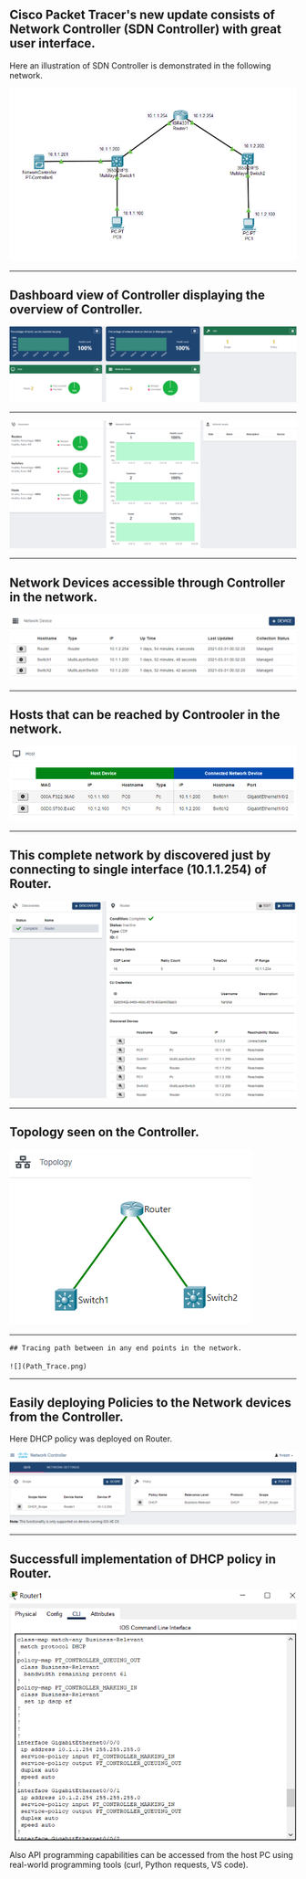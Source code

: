 ## Cisco Packet Tracer's new update consists of Network Controller (SDN Controller) with great user interface.

Here an illustration of SDN Controller is demonstrated in the following network.

![](SDN.png)


*******************************************************************************************************************************************************************************


## Dashboard view of Controller displaying the overview of Controller.

![](Dashboard.png)


*******************************************************************************************************************************************************************************


![](Dashboard1.png)


*******************************************************************************************************************************************************************************


## Network Devices accessible through Controller in the network.

![](Network_Devices.png)


*******************************************************************************************************************************************************************************


## Hosts that can be reached by Controoler in the network.

![](Hosts.png)


*******************************************************************************************************************************************************************************


## This complete network by discovered just by connecting to single interface (10.1.1.254) of Router.

![](Discovery.png)


*******************************************************************************************************************************************************************************


## Topology seen on the Controller.

![](Topology.png)


*******************************************************************************************************************************************************************************

````
## Tracing path between in any end points in the network.

![](Path_Trace.png)

````
*******************************************************************************************************************************************************************************


## Easily deploying Policies to the Network devices from the Controller.

Here DHCP policy was deployed on Router.

![](Policy.png)


*******************************************************************************************************************************************************************************


## Successfull implementation of DHCP policy in Router.

![](Router_CLI.png)


Also API programming capabilities can be accessed from the host PC using real-world programming tools (curl, Python requests, VS code).
